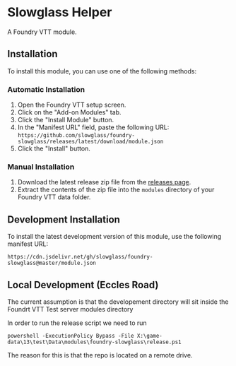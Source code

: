 # Slowglass Helper

A Foundry VTT module.

## Installation

To install this module, you can use one of the following methods:

### Automatic Installation

1.  Open the Foundry VTT setup screen.
2.  Click on the "Add-on Modules" tab.
3.  Click the "Install Module" button.
4.  In the "Manifest URL" field, paste the following URL:
    `https://github.com/slowglass/foundry-slowglass/releases/latest/download/module.json`
5.  Click the "Install" button.

### Manual Installation

1.  Download the latest release zip file from the [releases page](https://github.com/slowglass/foundry-slowglass/releases).
2.  Extract the contents of the zip file into the `modules` directory of your Foundry VTT data folder.

## Development Installation

To install the latest development version of this module, use the following manifest URL:

`https://cdn.jsdelivr.net/gh/slowglass/foundry-slowglass@master/module.json`

## Local Development (Eccles Road)
The current assumption is that the developement directory will sit inside the Foundrt VTT Test server modules directory

In order to run the release script we need to run
```
powershell -ExecutionPolicy Bypass -File X:\game-data\13\test\Data\modules\foundry-slowglass\release.ps1
```
The reason for this is that the repo is located on a remote drive.